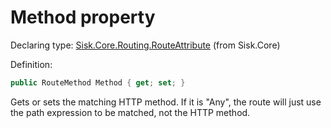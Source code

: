 <!--

Copyrights 2023 Sisk Framework - CypherPotato
Published under MIT license

!!! DO NOT EDIT THIS FILE !!!
This file was generated by a tool in the Sisk package. To edit the information in this documentation,
edit the XML documentation present in the Sisk source code.

-->


# Method property

Declaring type: [Sisk.Core.Routing.RouteAttribute](/spec/Sisk.Core.Routing.RouteAttribute.md) (from Sisk.Core)


Definition:

```cs
public RouteMethod Method { get; set; }
```

Gets or sets the matching HTTP method. If it is "Any", the route will just use the path expression to be matched, not the HTTP method.

